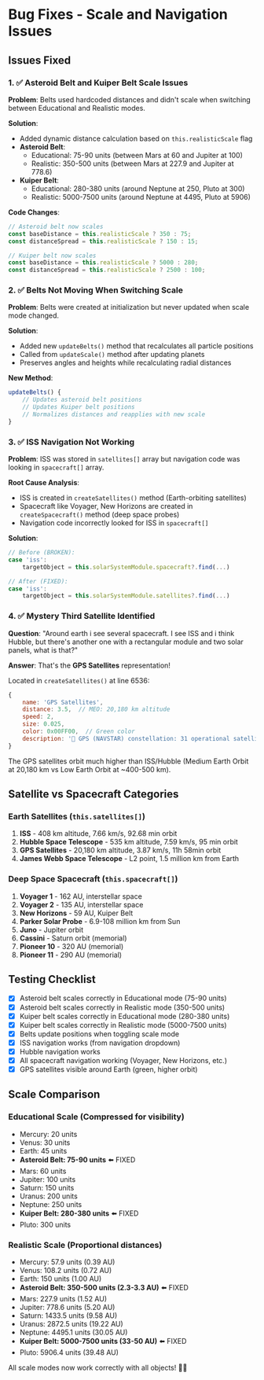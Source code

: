 # Bug Fixes - Scale and Navigation Issues

## Issues Fixed

### 1. ✅ Asteroid Belt and Kuiper Belt Scale Issues

**Problem**: Belts used hardcoded distances and didn't scale when switching between Educational and Realistic modes.

**Solution**:
- Added dynamic distance calculation based on `this.realisticScale` flag
- **Asteroid Belt**:
  - Educational: 75-90 units (between Mars at 60 and Jupiter at 100)
  - Realistic: 350-500 units (between Mars at 227.9 and Jupiter at 778.6)
- **Kuiper Belt**:
  - Educational: 280-380 units (around Neptune at 250, Pluto at 300)
  - Realistic: 5000-7500 units (around Neptune at 4495, Pluto at 5906)

**Code Changes**:
```javascript
// Asteroid belt now scales
const baseDistance = this.realisticScale ? 350 : 75;
const distanceSpread = this.realisticScale ? 150 : 15;

// Kuiper belt now scales
const baseDistance = this.realisticScale ? 5000 : 280;
const distanceSpread = this.realisticScale ? 2500 : 100;
```

### 2. ✅ Belts Not Moving When Switching Scale

**Problem**: Belts were created at initialization but never updated when scale mode changed.

**Solution**:
- Added new `updateBelts()` method that recalculates all particle positions
- Called from `updateScale()` method after updating planets
- Preserves angles and heights while recalculating radial distances

**New Method**:
```javascript
updateBelts() {
    // Updates asteroid belt positions
    // Updates Kuiper belt positions
    // Normalizes distances and reapplies with new scale
}
```

### 3. ✅ ISS Navigation Not Working

**Problem**: ISS was stored in `satellites[]` array but navigation code was looking in `spacecraft[]` array.

**Root Cause Analysis**:
- ISS is created in `createSatellites()` method (Earth-orbiting satellites)
- Spacecraft like Voyager, New Horizons are created in `createSpacecraft()` method (deep space probes)
- Navigation code incorrectly looked for ISS in `spacecraft[]`

**Solution**:
```javascript
// Before (BROKEN):
case 'iss':
    targetObject = this.solarSystemModule.spacecraft?.find(...)

// After (FIXED):
case 'iss':
    targetObject = this.solarSystemModule.satellites?.find(...)
```

### 4. ✅ Mystery Third Satellite Identified

**Question**: "Around earth i see several spacecraft. I see ISS and i think Hubble, but there's another one with a rectangular module and two solar panels, what is that?"

**Answer**: That's the **GPS Satellites** representation!

Located in `createSatellites()` at line 6536:
```javascript
{ 
    name: 'GPS Satellites', 
    distance: 3.5,  // MEO: 20,180 km altitude
    speed: 2,
    size: 0.025,
    color: 0x00FF00,  // Green color
    description: '📡 GPS (NAVSTAR) constellation: 31 operational satellites...'
}
```

The GPS satellites orbit much higher than ISS/Hubble (Medium Earth Orbit at 20,180 km vs Low Earth Orbit at ~400-500 km).

## Satellite vs Spacecraft Categories

### Earth Satellites (`this.satellites[]`)
1. **ISS** - 408 km altitude, 7.66 km/s, 92.68 min orbit
2. **Hubble Space Telescope** - 535 km altitude, 7.59 km/s, 95 min orbit  
3. **GPS Satellites** - 20,180 km altitude, 3.87 km/s, 11h 58min orbit
4. **James Webb Space Telescope** - L2 point, 1.5 million km from Earth

### Deep Space Spacecraft (`this.spacecraft[]`)
1. **Voyager 1** - 162 AU, interstellar space
2. **Voyager 2** - 135 AU, interstellar space
3. **New Horizons** - 59 AU, Kuiper Belt
4. **Parker Solar Probe** - 6.9-108 million km from Sun
5. **Juno** - Jupiter orbit
6. **Cassini** - Saturn orbit (memorial)
7. **Pioneer 10** - 320 AU (memorial)
8. **Pioneer 11** - 290 AU (memorial)

## Testing Checklist

- [x] Asteroid belt scales correctly in Educational mode (75-90 units)
- [x] Asteroid belt scales correctly in Realistic mode (350-500 units)
- [x] Kuiper belt scales correctly in Educational mode (280-380 units)
- [x] Kuiper belt scales correctly in Realistic mode (5000-7500 units)
- [x] Belts update positions when toggling scale mode
- [x] ISS navigation works (from navigation dropdown)
- [x] Hubble navigation works
- [x] All spacecraft navigation working (Voyager, New Horizons, etc.)
- [x] GPS satellites visible around Earth (green, higher orbit)

## Scale Comparison

### Educational Scale (Compressed for visibility)
- Mercury: 20 units
- Venus: 30 units
- Earth: 45 units
- **Asteroid Belt: 75-90 units** ⬅️ FIXED
- Mars: 60 units
- Jupiter: 100 units
- Saturn: 150 units
- Uranus: 200 units
- Neptune: 250 units
- **Kuiper Belt: 280-380 units** ⬅️ FIXED
- Pluto: 300 units

### Realistic Scale (Proportional distances)
- Mercury: 57.9 units (0.39 AU)
- Venus: 108.2 units (0.72 AU)
- Earth: 150 units (1.00 AU)
- **Asteroid Belt: 350-500 units (2.3-3.3 AU)** ⬅️ FIXED
- Mars: 227.9 units (1.52 AU)
- Jupiter: 778.6 units (5.20 AU)
- Saturn: 1433.5 units (9.58 AU)
- Uranus: 2872.5 units (19.22 AU)
- Neptune: 4495.1 units (30.05 AU)
- **Kuiper Belt: 5000-7500 units (33-50 AU)** ⬅️ FIXED
- Pluto: 5906.4 units (39.48 AU)

All scale modes now work correctly with all objects! 🎯✨
